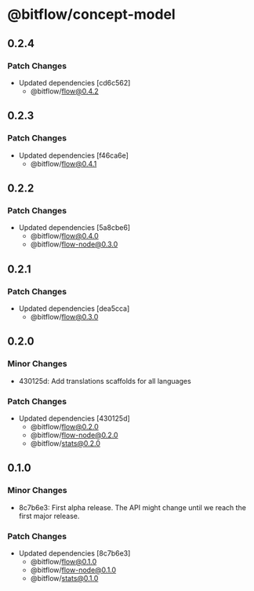 # @bitflow/concept-model

## 0.2.4

### Patch Changes

- Updated dependencies [cd6c562]
  - @bitflow/flow@0.4.2

## 0.2.3

### Patch Changes

- Updated dependencies [f46ca6e]
  - @bitflow/flow@0.4.1

## 0.2.2

### Patch Changes

- Updated dependencies [5a8cbe6]
  - @bitflow/flow@0.4.0
  - @bitflow/flow-node@0.3.0

## 0.2.1

### Patch Changes

- Updated dependencies [dea5cca]
  - @bitflow/flow@0.3.0

## 0.2.0

### Minor Changes

- 430125d: Add translations scaffolds for all languages

### Patch Changes

- Updated dependencies [430125d]
  - @bitflow/flow@0.2.0
  - @bitflow/flow-node@0.2.0
  - @bitflow/stats@0.2.0

## 0.1.0

### Minor Changes

- 8c7b6e3: First alpha release. The API might change until we reach the first major release.

### Patch Changes

- Updated dependencies [8c7b6e3]
  - @bitflow/flow@0.1.0
  - @bitflow/flow-node@0.1.0
  - @bitflow/stats@0.1.0
